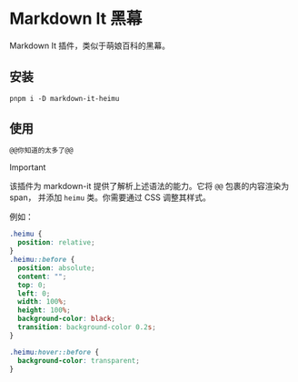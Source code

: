 # Markdown It 黑幕

Markdown It 插件，类似于萌娘百科的黑幕。

## 安装
```shell
pnpm i -D markdown-it-heimu
```

## 使用
```markdown
@@你知道的太多了@@
```

> [!IMPORTANT]
> 该插件为 markdown-it 提供了解析上述语法的能力。它将 `@@` 包裹的内容渲染为 span，
> 并添加 `heimu` 类。你需要通过 CSS 调整其样式。
> 
> 例如：
> 
> ```css
> .heimu {
>   position: relative;
> }
> .heimu::before {
>   position: absolute;
>   content: "";
>   top: 0;
>   left: 0;
>   width: 100%;
>   height: 100%;
>   background-color: black;
>   transition: background-color 0.2s;
> }
> 
> .heimu:hover::before {
>   background-color: transparent;
> }
> ```